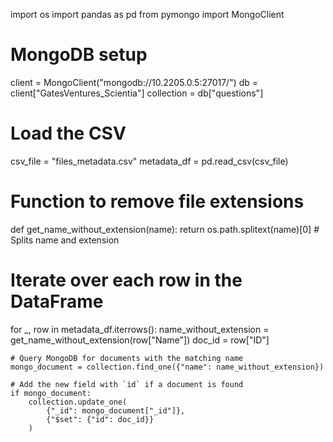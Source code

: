 import os
import pandas as pd
from pymongo import MongoClient

# MongoDB setup
client = MongoClient("mongodb://10.2205.0.5:27017/")
db = client["GatesVentures_Scientia"]
collection = db["questions"]

# Load the CSV
csv_file = "files_metadata.csv"
metadata_df = pd.read_csv(csv_file)

# Function to remove file extensions
def get_name_without_extension(name):
    return os.path.splitext(name)[0]  # Splits name and extension

# Iterate over each row in the DataFrame
for _, row in metadata_df.iterrows():
    name_without_extension = get_name_without_extension(row["Name"])
    doc_id = row["ID"]

    # Query MongoDB for documents with the matching name
    mongo_document = collection.find_one({"name": name_without_extension})

    # Add the new field with `id` if a document is found
    if mongo_document:
        collection.update_one(
            {"_id": mongo_document["_id"]},
            {"$set": {"id": doc_id}}
        )
